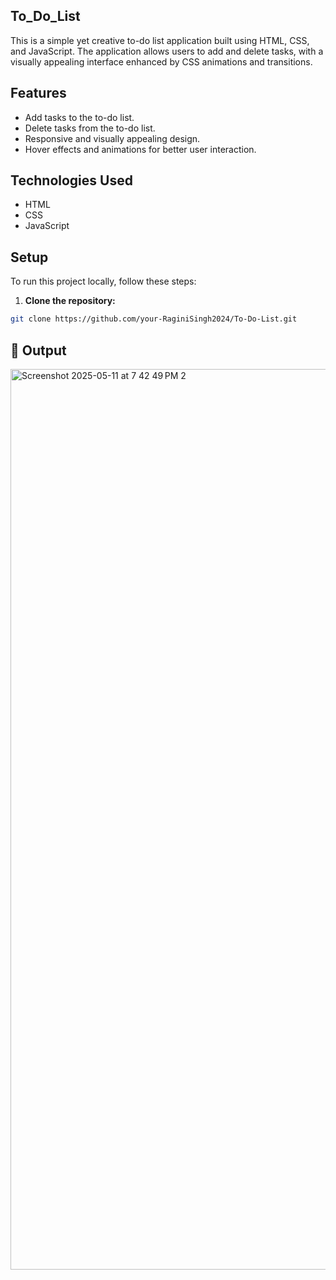 ## To_Do_List
This is a simple yet creative to-do list application built using HTML, CSS, and JavaScript. The application allows users to add and delete tasks, with a visually appealing interface enhanced by CSS animations and transitions.

## Features
- Add tasks to the to-do list.
- Delete tasks from the to-do list.
- Responsive and visually appealing design.
- Hover effects and animations for better user interaction.



 ## Technologies Used
 - HTML
- CSS
- JavaScript

 
 
## Setup

To run this project locally, follow these steps:

1. **Clone the repository:**

```bash
git clone https://github.com/your-RaginiSingh2024/To-Do-List.git
```

## 🎨 Output
<img width="1441" alt="Screenshot 2025-05-11 at 7 42 49 PM 2" src="https://github.com/user-attachments/assets/9ead4a3d-060c-4934-ad58-770e114a0bca" />
